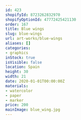 ```yaml
---
id: 423
shopifyId: 8723262832970
shopifyOptionId: 47772425421130
order: 167
title: Blue wings
slug: blue-wings
url: art-works/blue-wings
aliases: []
categories:
- graphics
inStock: true
isVisible: false
location: Spain
height: 30
width: 21
date: 2020-01-01T00:00:00Z
materials:
- watercolor
- paper
- marker
price: 200
mainImage: blue_wing.jpg
---
```


